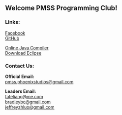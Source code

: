 ## Welcome PMSS Programming Club!

### Links:<br>

[Facebook](https://www.facebook.com/groups/pmsscoding/)<br>
[GitHub](https://github.com/pmsscoding/pmsscoding.github.io)<br>

[Online Java Compiler](https://www.jdoodle.com/online-java-compiler)<br>
[Download Eclipse](https://www.eclipse.org/downloads/)<br>

### Contact Us:

**Official Email:**<br>
pmss.phoenixstudios@gmail.com

**Leaders Email:**<br>
tateliang@me.com<br>
bradleybc@gmail.com<br>
jeffreyzhluo@gmail.com<br>
